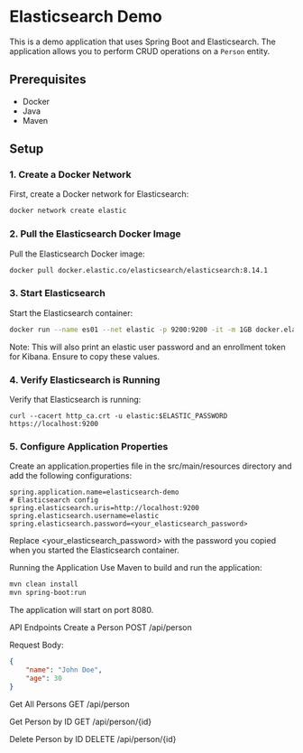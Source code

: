 # Elasticsearch Demo

This is a demo application that uses Spring Boot and Elasticsearch. The application allows you to perform CRUD operations on a `Person` entity.

## Prerequisites

- Docker
- Java 
- Maven

## Setup

### 1. Create a Docker Network

First, create a Docker network for Elasticsearch:

```bash
docker network create elastic
```


### 2. Pull the Elasticsearch Docker Image

Pull the Elasticsearch Docker image:

```bash
docker pull docker.elastic.co/elasticsearch/elasticsearch:8.14.1
```

### 3. Start Elasticsearch
Start the Elasticsearch container:

```bash
docker run --name es01 --net elastic -p 9200:9200 -it -m 1GB docker.elastic.co/elasticsearch/elasticsearch:8.14.1
```

Note: This will also print an elastic user password and an enrollment token for Kibana. Ensure to copy these values.

### 4. Verify Elasticsearch is Running
Verify that Elasticsearch is running:

```
curl --cacert http_ca.crt -u elastic:$ELASTIC_PASSWORD https://localhost:9200
```

### 5. Configure Application Properties
Create an application.properties file in the src/main/resources directory and add the following configurations:

```
spring.application.name=elasticsearch-demo
# Elasticsearch config
spring.elasticsearch.uris=http://localhost:9200
spring.elasticsearch.username=elastic
spring.elasticsearch.password=<your_elasticsearch_password>
```  

Replace <your_elasticsearch_password> with the password you copied when you started the Elasticsearch container.

Running the Application
Use Maven to build and run the application:

```bash
mvn clean install
mvn spring-boot:run
```
The application will start on port 8080.

API Endpoints
Create a Person
POST /api/person

Request Body:

```json
{
    "name": "John Doe",
    "age": 30
}
```

Get All Persons
GET /api/person

Get Person by ID
GET /api/person/{id}

Delete Person by ID
DELETE /api/person/{id}